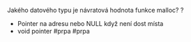 Jakého datového typu je návratová hodnota funkce malloc?
?
- Pointer na adresu nebo NULL když není dost místa
- void pointer
#prpa #prpa
<!--SR:!2024-01-04,1,190--> 
